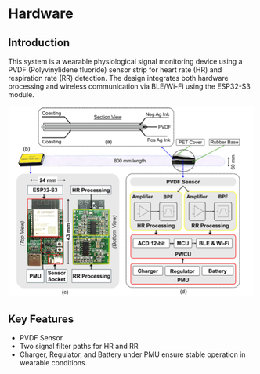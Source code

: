 # Hardware

## Introduction

This system is a wearable physiological signal monitoring device using a PVDF (Polyvinylidene fluoride) sensor strip for heart rate (HR) and respiration rate (RR) detection. The design integrates both hardware processing and wireless communication via BLE/Wi-Fi using the ESP32-S3 module.

<p align="center">
  <img src="../Media/hardware.png" alt="Hardware Schematic" width="500"/>
</p>

## Key Features
- PVDF Sensor
- Two signal filter paths for HR and RR
- Charger, Regulator, and Battery under PMU ensure stable operation in wearable conditions.



